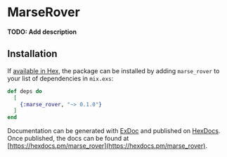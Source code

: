 # MarseRover

**TODO: Add description**

## Installation

If [available in Hex](https://hex.pm/docs/publish), the package can be installed
by adding `marse_rover` to your list of dependencies in `mix.exs`:

```elixir
def deps do
  [
    {:marse_rover, "~> 0.1.0"}
  ]
end
```

Documentation can be generated with [ExDoc](https://github.com/elixir-lang/ex_doc)
and published on [HexDocs](https://hexdocs.pm). Once published, the docs can
be found at [https://hexdocs.pm/marse_rover](https://hexdocs.pm/marse_rover).

